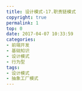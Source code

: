 ```yaml
---
title: 设计模式-17.职责链模式
copyright: true
permalink: 1
top: 0
date: 2017-04-07 10:33:59
categories:
- 前端开发
- 基础知识
- 设计模式
- 行为型
tags:
- 设计模式
- 抽象工厂模式
---
```

